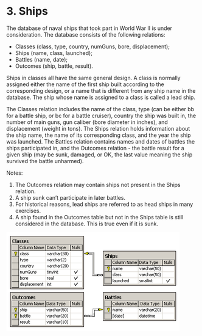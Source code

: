# 3. Ships

The database of naval ships that took part in World War II is under consideration. The database consists of the following relations:

* Classes (class, type, country, numGuns, bore, displacement);
* Ships (name, class, launched);
* Battles (name, date);
* Outcomes (ship, battle, result).

Ships in classes all have the same general design. A class is normally assigned either the name of the first ship built according to the corresponding design, or a name that is different from any ship name in the database. The ship whose name is assigned to a class is called a lead ship.

The Classes relation includes the name of the class, type (can be either bb for a battle ship, or bc for a battle cruiser), country the ship was built in, the number of main guns, gun caliber (bore diameter in inches), and displacement (weight in tons). The Ships relation holds information about the ship name, the name of its corresponding class, and the year the ship was launched. The Battles relation contains names and dates of battles the ships participated in, and the Outcomes relation - the battle result for a given ship (may be sunk, damaged, or OK, the last value meaning the ship survived the battle unharmed).

Notes:

1. The Outcomes relation may contain ships not present in the Ships relation.
2. A ship sunk can’t participate in later battles.
3. For historical reasons, lead ships are referred to as head ships in many exercises.
4. A ship found in the Outcomes table but not in the Ships table is still considered in the database. This is true even if it is sunk.


![database_3](database_3.gif)

